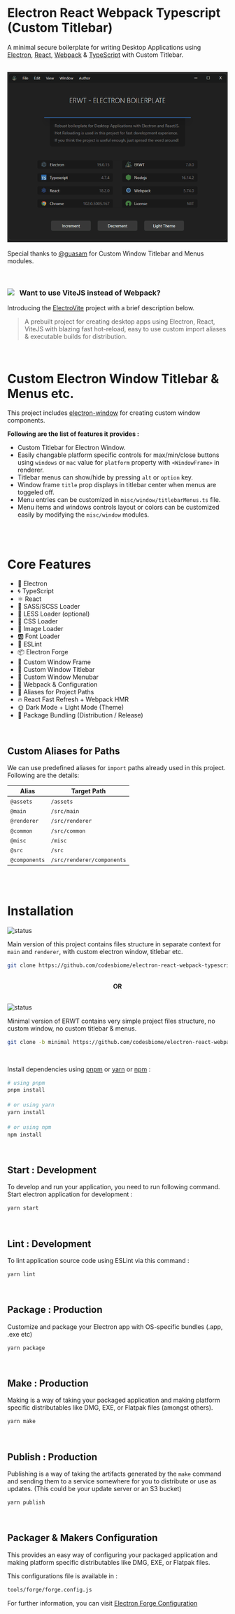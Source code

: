 # Electron React Webpack Typescript (Custom Titlebar)

A minimal secure boilerplate for writing Desktop Applications using [Electron](https://www.electronjs.org/), [React](https://reactjs.org/), [Webpack](https://webpack.js.org/) & [TypeScript](https://www.typescriptlang.org/) with Custom Titlebar.


<br>
<img src="assets/images/animation.gif" />

Special thanks to [@guasam](https://github.com/guasam) for Custom Window Titlebar and Menus modules.

<br>

### <img src="https://github.com/guasam/electrovite-react/raw/main/assets/electrovite-round.png" width="32" align="top" /> &nbsp;  Want to use ViteJS instead of Webpack? 

Introducing the [ElectroVite](https://github.com/guasam/electrovite-react) project with a brief description below.

> A prebuilt project for creating desktop apps using Electron, React, ViteJS with blazing fast hot-reload, easy to use custom import aliases & executable builds for distribution.




<br>


# Custom Electron Window Titlebar & Menus etc.

This project includes [electron-window](https://github.com/guasam/electron-window) for creating custom window components.

**Following are the list of features it provides :**

- Custom Titlebar for Electron Window.
- Easily changable platform specific controls for max/min/close buttons using `windows` or `mac` value for `platform` property with `<WindowFrame>` in renderer.
- Titlebar menus can show/hide by pressing `alt` or `option` key.
- Window frame `title` prop displays in titlebar center when menus are toggeled off.
- Menu entries can be customized in `misc/window/titlebarMenus.ts` file.
- Menu items and windows controls layout or colors can be customized easily by modifying the `misc/window` modules.

<br><br>

# Core Features

- 🌟 Electron
- 🌀 TypeScript
- ⚛️ React
- 🥗 SASS/SCSS Loader
- 🛶 LESS Loader (optional)
- 🎨 CSS Loader
- 📸 Image Loader
- 🆎 Font Loader
- 🧹 ESLint
- 📦 Electron Forge
- 📐 Custom Window Frame
- 📐 Custom Window Titlebar
- 📐 Custom Window Menubar
- 🔱 Webpack & Configuration
- 🧩 Aliases for Project Paths
- 🔥 React Fast Refresh + Webpack HMR
- 🌞 Dark Mode + Light Mode (Theme)
- 🎁 Package Bundling (Distribution / Release)

<br>

## Custom Aliases for Paths

We can use predefined aliases for `import` paths already used in this project. Following are the details:

| Alias         | Target Path                |
| ------------- | -------------------------- |
| `@assets`     | `/assets`                  |
| `@main`       | `/src/main`                |
| `@renderer`   | `/src/renderer`            |
| `@common`     | `/src/common`              |
| `@misc`       | `/misc`                    |
| `@src`        | `/src`                     |
| `@components` | `/src/renderer/components` |

<br><br>

# Installation

![status](https://img.shields.io/badge/ERWT-Main%20Version-blue.svg)

Main version of this project contains files structure in separate context for `main` and `renderer`, with custom electron window, titlebar etc.

```bash
git clone https://github.com/codesbiome/electron-react-webpack-typescript-2023
```

<br>
<div align="center">
    <b>OR</b>
</div>
<br>

![status](https://img.shields.io/badge/ERWT-Minimal%20Version-0a922a.svg)

Minimal version of ERWT contains very simple project files structure, no custom window, no custom titlebar & menus.

```bash
git clone -b minimal https://github.com/codesbiome/electron-react-webpack-typescript-2023
```

<br>

Install dependencies using [pnpm](https://pnpm.io/) or [yarn](https://www.npmjs.com/package/yarn) or [npm](https://www.npmjs.com/) :

```bash
# using pnpm
pnpm install

# or using yarn
yarn install

# or using npm
npm install
```

<br />

## Start : Development

To develop and run your application, you need to run following command.
<br />
Start electron application for development :

```bash
yarn start
```

<br />

## Lint : Development

To lint application source code using ESLint via this command :

```bash
yarn lint
```

<br />

## Package : Production

Customize and package your Electron app with OS-specific bundles (.app, .exe etc)

```bash
yarn package
```

<br />

## Make : Production

Making is a way of taking your packaged application and making platform specific distributables like DMG, EXE, or Flatpak files (amongst others).

```bash
yarn make
```

<br />

## Publish : Production

Publishing is a way of taking the artifacts generated by the `make` command and sending them to a service somewhere for you to distribute or use as updates. (This could be your update server or an S3 bucket)

```bash
yarn publish
```

<br />

## Packager & Makers Configuration

This provides an easy way of configuring your packaged application and making platform specific distributables like DMG, EXE, or Flatpak files.

This configurations file is available in :

```bash
tools/forge/forge.config.js
```

For further information, you can visit [Electron Forge Configuration](https://www.electronforge.io/configuration)
